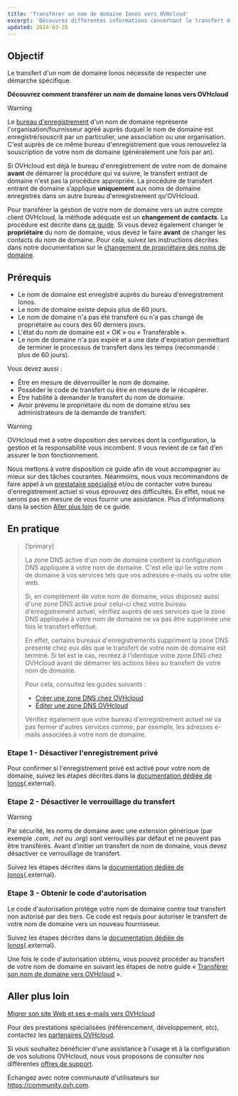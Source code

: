 ```yaml
---
title: 'Transférer un nom de domaine Ionos vers OVHcloud'
excerpt: 'Découvrez différentes informations concernant le transfert d’un nom de domaine Ionos vers OVHcloud'
updated: 2024-03-28
---
```


## Objectif

Le transfert d'un nom de domaine Ionos nécessite de respecter une démarche spécifique.

**Découvrez comment transférer un nom de domaine Ionos vers OVHcloud**

> [!warning]
>
> Le [bureau d'enregistrement](domains-what-is-registrar.) d'un nom de domaine représente l'organisation/fournisseur agréé auprès duquel le nom de domaine est enregistré/souscrit par un particulier, une association ou une organisation. C'est auprès de ce même bureau d'enregistrement que vous renouvelez la souscription de votre nom de domaine (généralement une fois par an).
>
> Si OVHcloud est déjà le bureau d'enregistrement de votre nom de domaine **avant** de démarrer la procédure qui va suivre, le transfert entrant de domaine n'est pas la procédure appropriée. La procédure de transfert entrant de domaine s’applique **uniquement** aux noms de domaine enregistrés dans un autre bureau d'enregistrement qu'OVHcloud.
>
> Pour transférer la gestion de votre nom de domaine vers un autre compte client OVHcloud, la méthode adéquate est un **changement de contacts**. La procédure est décrite dans [ce guide](managing_contacts1.).
> Si vous devez également changer le **propriétaire** du nom de domaine, vous devez le faire **avant** de changer les contacts du nom de domaine. Pour cela, suivez les instructions décrites dans notre documentation sur le [changement de propriétaire des noms de domaine](trade_domain1.).
>

## Prérequis

- Le nom de domaine est enregistré auprès du bureau d'enregistrement Ionos.
- Le nom de domaine existe depuis plus de 60 jours.
- Le nom de domaine n'a pas été transféré ou n'a pas changé de propriétaire au cours des 60 derniers jours.
- L'état du nom de domaine est « OK » ou « Transférable ».
- Le nom de domaine n'a pas expiré et a une date d'expiration permettant de terminer le processus de transfert dans les temps (recommandé : plus de 60 jours).

Vous devez aussi :

- Être en mesure de déverrouiller le nom de domaine.
- Posséder le code de transfert ou être en mesure de le récupérer.
- Être habilité à demander le transfert du nom de domaine.
- Avoir prévenu le propriétaire du nom de domaine et/ou ses administrateurs de la demande de transfert.

> [!warning]
>
> OVHcloud met à votre disposition des services dont la configuration, la gestion et la responsabilité vous incombent. Il vous revient de ce fait d'en assurer le bon fonctionnement.
>
> Nous mettons à votre disposition ce guide afin de vous accompagner au mieux sur des tâches courantes. Néanmoins, nous vous recommandons de faire appel à un [prestataire spécialisé](partner.) et/ou de contacter votre bureau d'enregistrement actuel si vous éprouvez des difficultés. En effet, nous ne serons pas en mesure de vous fournir une assistance. Plus d'informations dans la section [Aller plus loin](transfer_incoming_ionos_#go-further.) de ce guide.
>

## En pratique

> [!primary]
>
> La zone DNS active d'un nom de domaine contient la configuration DNS appliquée à votre nom de domaine. C'est elle qui lie votre nom de domaine à vos services tels que vos adresses e-mails ou votre site web.
>
> Si, en complément de votre nom de domaine, vous disposez aussi d'une zone DNS active pour celui-ci chez votre bureau d'enregistrement actuel, vérifiez auprès de ses services que la zone DNS appliquée à votre nom de domaine ne va pas être supprimée une fois le transfert effectué.
>
> En effet, certains bureaux d'enregistrements suppriment la zone DNS présente chez eux dès que le transfert de votre nom de domaine est terminé. Si tel est le cas, recréez à l'identique votre zone DNS chez OVHcloud avant de démarrer les actions liées au transfert de votre nom de domaine.
>
> Pour cela, consultez les guides suivants :
>
> - [Créer une zone DNS chez OVHcloud](dns_zone_create1.)
> - [Éditer une zone DNS OVHcloud](dns_zone_edit1.)
>
> Vérifiez également que votre bureau d'enregistrement actuel ne va pas fermer d'autres services comme, par exemple, les adresses e-mails associées à votre nom de domaine.
>

### Etape 1 - Désactiver l'enregistrement privé

Pour confirmer si l'enregistrement privé est activé pour votre nom de domaine, suivez les étapes décrites dans la [documentation dédiée de Ionos](https://www.ionos.fr/assistance/domaines/transferer-un-domaine-au-sein-de-11-ionos/desactiver-lenregistrement-prive-dun-domaine-chez-11-ionos/){.external}.

### Etape 2 - Désactiver le verrouillage du transfert

> [!warning]
>
> Par sécurité, les noms de domaine avec une extension générique (par exemple *.com*, *.net* ou *.org*) sont verrouillés par défaut et ne peuvent pas être transférés. Avant d'initier un transfert de nom de domaine, vous devez désactiver ce verrouillage de transfert.
>

Suivez les étapes décrites dans la [documentation dédiée de Ionos](https://www.ionos.fr/assistance/domaines/transferer-un-domaine-au-sein-de-11-ionos/desactiver-le-verrouillage-du-transfert-de-domaine-chez-11-ionos/){.external}.

### Etape 3 - Obtenir le code d'autorisation

Le code d'autorisation protège votre nom de domaine contre tout transfert non autorisé par des tiers. Ce code est requis pour autoriser le transfert de votre nom de domaine vers un nouveau fournisseur.

Suivez les étapes décrites dans la [documentation dédiée de Ionos](https://www.ionos.fr/assistance/domaines/transferer-un-domaine-de-11-ionos-vers-un-autre-fournisseur/afficher-le-code-dautorisation-de-votre-domaine-heberge-chez-11-ionos/){.external}.

Une fois le code d'autorisation obtenu, vous pouvez procéder au transfert de votre nom de domaine en suivant les étapes de notre guide « [Transférer son nom de domaine vers OVHcloud](transfer_incoming_generic_domain1.) ».

## Aller plus loin <a name="go-further"></a>

[Migrer son site Web et ses e-mails vers OVHcloud](hosting_migrating_to_ovh1.)

Pour des prestations spécialisées (référencement, développement, etc), contactez les [partenaires OVHcloud](partner.).

Si vous souhaitez bénéficier d'une assistance à l'usage et à la configuration de vos solutions OVHcloud, nous vous proposons de consulter nos différentes [offres de support](support.).

Échangez avec notre communauté d'utilisateurs sur <https://community.ovh.com>.